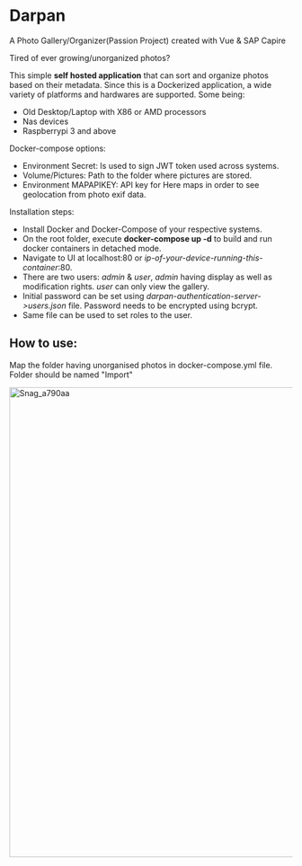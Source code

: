 # Darpan
A Photo Gallery/Organizer(Passion Project) created with Vue & SAP Capire

Tired of ever growing/unorganized photos? 

This simple **self hosted application** that can sort and organize photos based on their metadata. Since this is a Dockerized application, a wide variety of platforms and hardwares are supported. Some being:

- Old Desktop/Laptop with X86 or AMD processors
- Nas devices
- Raspberrypi 3 and above

Docker-compose options:

- Environment Secret: Is used to sign JWT token used across systems.
- Volume/Pictures: Path to the folder where pictures are stored.
- Environment MAPAPIKEY: API key for Here maps in order to see geolocation from photo exif data.

Installation steps:

- Install Docker and Docker-Compose of your respective systems.
- On the root folder, execute **docker-compose up -d** to build and run docker containers in detached mode.
- Navigate to UI at localhost:80 or *ip-of-your-device-running-this-container*:80.
- There are two users: *admin* & *user*, *admin* having display as well as modification rights. *user* can only view the gallery.
- Initial password can be set using *darpan-authentication-server->users.json* file. Password needs to be encrypted using bcrypt.
- Same file can be used to set roles to the user.  

## How to use:

Map the folder having unorganised photos in docker-compose.yml file. Folder should be named "Import"

<img width="837" alt="Snag_a790aa" src="https://user-images.githubusercontent.com/42589837/173919760-a272368a-dc75-4672-9cd9-09beb5742946.png">
